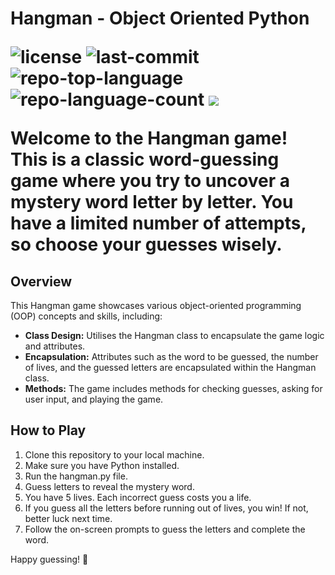 <p align="left">
    <h1 align="left">  Hangman - Object Oriented Python
<p align="left">
<img src="https://img.shields.io/badge/License-MIT-yellow.svg?style=plastic&logoColor=white" alt="license">
	<img src="https://img.shields.io/github/last-commit/ZCHAnalytics/hangman686?style=plastic&color=0080ff" alt="last-commit">
	<img src="https://img.shields.io/github/languages/top/ZCHAnalytics/hangman686?style=plastic&color=0080ff" alt="repo-top-language">
	<img src="https://img.shields.io/github/languages/count/ZCHAnalytics/hangman686?style=plastic&color=0080ff" alt="repo-language-count">
 <img src="https://img.shields.io/github/repo-size/ZCHAnalytics/hangman686?style=plastic">
<p>
  
Welcome to the Hangman game! This is a classic word-guessing game where you try to uncover a mystery word letter by letter. You have a limited number of attempts, so choose your guesses wisely.

## Overview

This Hangman game showcases various object-oriented programming (OOP) concepts and skills, including:

- **Class Design:** Utilises the Hangman class to encapsulate the game logic and attributes.
- **Encapsulation:** Attributes such as the word to be guessed, the number of lives, and the guessed letters are encapsulated within the Hangman class.
- **Methods:** The game includes methods for checking guesses, asking for user input, and playing the game.

## How to Play
1. Clone this repository to your local machine.
2. Make sure you have Python installed.
3. Run the hangman.py file.
4. Guess letters to reveal the mystery word.
5. You have 5 lives. Each incorrect guess costs you a life.
6. If you guess all the letters before running out of lives, you win! If not, better luck next time.
7. Follow the on-screen prompts to guess the letters and complete the word.

Happy guessing! 🎉
